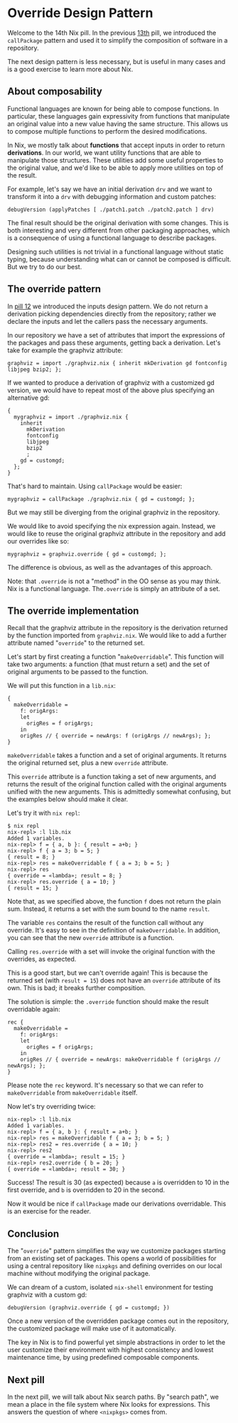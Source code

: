 # Override Design Pattern

Welcome to the 14th Nix pill. In the previous
[13th](13-callpackage-design-pattern.md) pill, we introduced the
`callPackage` pattern and used it to simplify the composition of
software in a repository.

The next design pattern is less necessary, but is useful in many cases
and is a good exercise to learn more about Nix.

## About composability

Functional languages are known for being able to compose functions. In
particular, these languages gain expressivity from functions that
manipulate an original value into a new value having the same structure.
This allows us to compose multiple functions to perform the desired
modifications.

In Nix, we mostly talk about **functions** that accept inputs in order
to return **derivations**. In our world, we want utility functions that
are able to manipulate those structures. These utilities add some useful
properties to the original value, and we'd like to be able to apply
more utilities on top of the result.

For example, let's say we have an initial derivation `drv` and we want
to transform it into a `drv` with debugging information and custom
patches:

    debugVersion (applyPatches [ ./patch1.patch ./patch2.patch ] drv)

The final result should be the original derivation with some changes.
This is both interesting and very different from other packaging
approaches, which is a consequence of using a functional language to
describe packages.

Designing such utilities is not trivial in a functional language without
static typing, because understanding what can or cannot be composed is
difficult. But we try to do our best.

## The override pattern

In [pill 12](12-inputs-design-pattern.md) we introduced the inputs design
pattern. We do not return a derivation picking dependencies directly
from the repository; rather we declare the inputs and let the callers
pass the necessary arguments.

In our repository we have a set of attributes that import the
expressions of the packages and pass these arguments, getting back a
derivation. Let's take for example the graphviz attribute:

    graphviz = import ./graphviz.nix { inherit mkDerivation gd fontconfig libjpeg bzip2; };

If we wanted to produce a derivation of graphviz with a customized gd
version, we would have to repeat most of the above plus specifying an
alternative gd:

    {
      mygraphviz = import ./graphviz.nix {
        inherit
          mkDerivation
          fontconfig
          libjpeg
          bzip2
          ;
        gd = customgd;
      };
    }

That's hard to maintain. Using `callPackage` would be easier:

    mygraphviz = callPackage ./graphviz.nix { gd = customgd; };

But we may still be diverging from the original graphviz in the
repository.

We would like to avoid specifying the nix expression again. Instead, we
would like to reuse the original graphviz attribute in the repository
and add our overrides like so:

    mygraphviz = graphviz.override { gd = customgd; };

The difference is obvious, as well as the advantages of this approach.

Note: that `.override` is not a "method" in the OO sense
as you may think. Nix is a functional language. The`.override` is simply
an attribute of a set.

## The override implementation

Recall that the graphviz attribute in the repository is the derivation
returned by the function imported from `graphviz.nix`. We would like to
add a further attribute named "`override`" to the returned set.

Let's start by first creating a function "`makeOverridable`". This
function will take two arguments: a function (that must return a set)
and the set of original arguments to be passed to the function.

We will put this function in a `lib.nix`:

    {
      makeOverridable =
        f: origArgs:
        let
          origRes = f origArgs;
        in
        origRes // { override = newArgs: f (origArgs // newArgs); };
    }

`makeOverridable` takes a function and a set of original arguments. It
returns the original returned set, plus a new `override` attribute.

This `override` attribute is a function taking a set of new arguments,
and returns the result of the original function called with the original
arguments unified with the new arguments. This is admittedly somewhat
confusing, but the examples below should make it clear.

Let's try it with `nix repl`:

    $ nix repl
    nix-repl> :l lib.nix
    Added 1 variables.
    nix-repl> f = { a, b }: { result = a+b; }
    nix-repl> f { a = 3; b = 5; }
    { result = 8; }
    nix-repl> res = makeOverridable f { a = 3; b = 5; }
    nix-repl> res
    { override = «lambda»; result = 8; }
    nix-repl> res.override { a = 10; }
    { result = 15; }

Note that, as we specified above, the function `f` does not return the
plain sum. Instead, it returns a set with the sum bound to the name
`result`.

The variable `res` contains the result of the function call without any
override. It's easy to see in the definition of `makeOverridable`. In
addition, you can see that the new `override` attribute is a function.

Calling `res.override` with a set will invoke the original function with
the overrides, as expected.

This is a good start, but we can't override again! This is because the
returned set (with `result = 15`) does not have an `override` attribute
of its own. This is bad; it breaks further composition.

The solution is simple: the `.override` function should make the result
overridable again:

    rec {
      makeOverridable =
        f: origArgs:
        let
          origRes = f origArgs;
        in
        origRes // { override = newArgs: makeOverridable f (origArgs // newArgs); };
    }

Please note the `rec` keyword. It's necessary so that we can refer to
`makeOverridable` from `makeOverridable` itself.

Now let's try overriding twice:

    nix-repl> :l lib.nix
    Added 1 variables.
    nix-repl> f = { a, b }: { result = a+b; }
    nix-repl> res = makeOverridable f { a = 3; b = 5; }
    nix-repl> res2 = res.override { a = 10; }
    nix-repl> res2
    { override = «lambda»; result = 15; }
    nix-repl> res2.override { b = 20; }
    { override = «lambda»; result = 30; }

Success! The result is 30 (as expected) because `a` is overridden to 10
in the first override, and `b` is overridden to 20 in the second.

Now it would be nice if `callPackage` made our derivations overridable.
This is an exercise for the reader.

## Conclusion

The "`override`" pattern simplifies the way we customize packages
starting from an existing set of packages. This opens a world of
possibilities for using a central repository like `nixpkgs` and defining
overrides on our local machine without modifying the original package.

We can dream of a custom, isolated `nix-shell` environment for testing
graphviz with a custom gd:

    debugVersion (graphviz.override { gd = customgd; })

Once a new version of the overridden package comes out in the
repository, the customized package will make use of it automatically.

The key in Nix is to find powerful yet simple abstractions in order to
let the user customize their environment with highest consistency and
lowest maintenance time, by using predefined composable components.

## Next pill

In the next pill, we will talk about Nix search paths. By "search
path", we mean a place in the file system where Nix looks for
expressions. This answers the question of where `<nixpkgs>` comes from.
